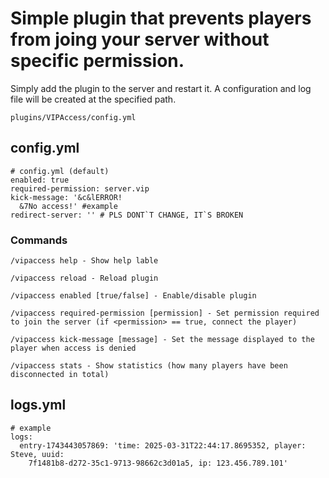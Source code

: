 # Simple plugin that prevents players from joing your server without specific permission.

Simply add the plugin to the server and restart it.
A configuration and log file will be created at the specified path.
```
plugins/VIPAccess/config.yml
```

## **config.yml**


```
# config.yml (default)
enabled: true
required-permission: server.vip
kick-message: '&c&lERROR!
  &7No access!' #example
redirect-server: '' # PLS DONT`T CHANGE, IT`S BROKEN
```

### Commands
```
/vipaccess help - Show help lable

/vipaccess reload - Reload plugin

/vipaccess enabled [true/false] - Enable/disable plugin

/vipaccess required-permission [permission] - Set permission required to join the server (if <permission> == true, connect the player)

/vipaccess kick-message [message] - Set the message displayed to the player when access is denied

/vipaccess stats - Show statistics (how many players have been disconnected in total)
```
## logs.yml

```
# example
logs:
  entry-1743443057869: 'time: 2025-03-31T22:44:17.8695352, player: Steve, uuid:
    7f1481b8-d272-35c1-9713-98662c3d01a5, ip: 123.456.789.101'
```

